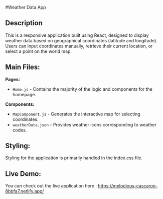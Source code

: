 #Weather Data App
## Description
This is a responsive application built using React, designed to display weather data based on geographical coordinates (latitude and longitude). Users can input coordinates manually, retrieve their current location, or select a point on the world map.

## Main Files:

**Pages:**
- `Home.js` - Contains the majority of the logic and components for the homepage.

**Components:**
- `MapComponent.js` - Generates the interactive map for selecting coordinates.
- `weatherData.json` - Provides weather icons corresponding to weather codes.

## Styling:
Styling for the application is primarily handled in the index.css file.

## Live Demo:
You can check out the live application here : https://melodious-cascaron-8bbfa7.netlify.app/
